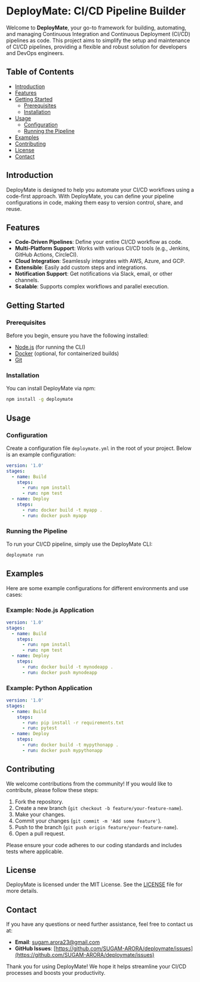 # DeployMate: CI/CD Pipeline Builder

Welcome to **DeployMate**, your go-to framework for building, automating, and managing Continuous Integration and Continuous Deployment (CI/CD) pipelines as code. This project aims to simplify the setup and maintenance of CI/CD pipelines, providing a flexible and robust solution for developers and DevOps engineers.

## Table of Contents

- [Introduction](#introduction)
- [Features](#features)
- [Getting Started](#getting-started)
  - [Prerequisites](#prerequisites)
  - [Installation](#installation)
- [Usage](#usage)
  - [Configuration](#configuration)
  - [Running the Pipeline](#running-the-pipeline)
- [Examples](#examples)
- [Contributing](#contributing)
- [License](#license)
- [Contact](#contact)

## Introduction

DeployMate is designed to help you automate your CI/CD workflows using a code-first approach. With DeployMate, you can define your pipeline configurations in code, making them easy to version control, share, and reuse.

## Features

- **Code-Driven Pipelines**: Define your entire CI/CD workflow as code.
- **Multi-Platform Support**: Works with various CI/CD tools (e.g., Jenkins, GitHub Actions, CircleCI).
- **Cloud Integration**: Seamlessly integrates with AWS, Azure, and GCP.
- **Extensible**: Easily add custom steps and integrations.
- **Notification Support**: Get notifications via Slack, email, or other channels.
- **Scalable**: Supports complex workflows and parallel execution.

## Getting Started

### Prerequisites

Before you begin, ensure you have the following installed:

- [Node.js](https://nodejs.org/) (for running the CLI)
- [Docker](https://www.docker.com/) (optional, for containerized builds)
- [Git](https://git-scm.com/)

### Installation

You can install DeployMate via npm:

```bash
npm install -g deploymate
```

## Usage

### Configuration

Create a configuration file `deploymate.yml` in the root of your project. Below is an example configuration:

```yaml
version: '1.0'
stages:
  - name: Build
    steps:
      - run: npm install
      - run: npm test
  - name: Deploy
    steps:
      - run: docker build -t myapp .
      - run: docker push myapp
```

### Running the Pipeline

To run your CI/CD pipeline, simply use the DeployMate CLI:

```bash
deploymate run
```

## Examples

Here are some example configurations for different environments and use cases:

### Example: Node.js Application

```yaml
version: '1.0'
stages:
  - name: Build
    steps:
      - run: npm install
      - run: npm test
  - name: Deploy
    steps:
      - run: docker build -t mynodeapp .
      - run: docker push mynodeapp
```

### Example: Python Application

```yaml
version: '1.0'
stages:
  - name: Build
    steps:
      - run: pip install -r requirements.txt
      - run: pytest
  - name: Deploy
    steps:
      - run: docker build -t mypythonapp .
      - run: docker push mypythonapp
```

## Contributing

We welcome contributions from the community! If you would like to contribute, please follow these steps:

1. Fork the repository.
2. Create a new branch (`git checkout -b feature/your-feature-name`).
3. Make your changes.
4. Commit your changes (`git commit -m 'Add some feature'`).
5. Push to the branch (`git push origin feature/your-feature-name`).
6. Open a pull request.

Please ensure your code adheres to our coding standards and includes tests where applicable.

## License

DeployMate is licensed under the MIT License. See the [LICENSE](LICENSE) file for more details.

## Contact

If you have any questions or need further assistance, feel free to contact us at:

- **Email**: sugam.arora23@gmail.com
- **GitHub Issues**: [https://github.com/SUGAM-ARORA/deploymate/issues](https://github.com/SUGAM-ARORA/deploymate/issues)

Thank you for using DeployMate! We hope it helps streamline your CI/CD processes and boosts your productivity.
